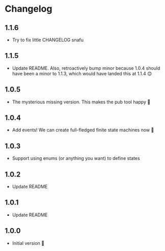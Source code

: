# Changelog

## 1.1.6

- Try to fix little CHANGELOG snafu

## 1.1.5

- Update README. Also, retroactively bump minor because 1.0.4 should have been a minor to 1.1.3, which would have landed this at 1.1.4 😊

## 1.0.5

- The mysterious missing version. This makes the pub tool happy 🤫

## 1.0.4

- Add events! We can create full-fledged finite state machines now 🥳

## 1.0.3

- Support using enums (or anything you want) to define states

## 1.0.2

- Update README

## 1.0.1

- Update README

## 1.0.0

- Initial version 🚀
